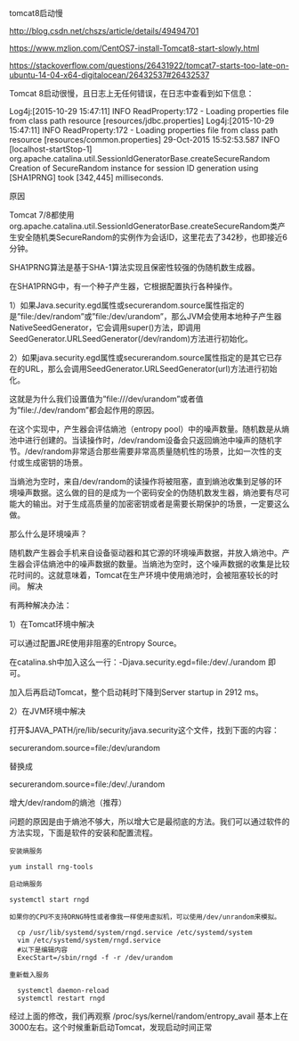 tomcat8启动慢

http://blog.csdn.net/chszs/article/details/49494701

https://www.mzlion.com/CentOS7-install-Tomcat8-start-slowly.html

https://stackoverflow.com/questions/26431922/tomcat7-starts-too-late-on-ubuntu-14-04-x64-digitalocean/26432537#26432537

Tomcat 8启动很慢，且日志上无任何错误，在日志中查看到如下信息：

Log4j:[2015-10-29 15:47:11]  INFO ReadProperty:172 - Loading properties file from class path resource [resources/jdbc.properties]
Log4j:[2015-10-29 15:47:11]  INFO ReadProperty:172 - Loading properties file from class path resource [resources/common.properties]
29-Oct-2015 15:52:53.587 INFO [localhost-startStop-1] org.apache.catalina.util.SessionIdGeneratorBase.createSecureRandom Creation of SecureRandom instance for session ID generation using [SHA1PRNG] took [342,445] milliseconds.

原因

Tomcat 7/8都使用org.apache.catalina.util.SessionIdGeneratorBase.createSecureRandom类产生安全随机类SecureRandom的实例作为会话ID，这里花去了342秒，也即接近6分钟。

SHA1PRNG算法是基于SHA-1算法实现且保密性较强的伪随机数生成器。

在SHA1PRNG中，有一个种子产生器，它根据配置执行各种操作。

1）如果Java.security.egd属性或securerandom.source属性指定的是”file:/dev/random”或”file:/dev/urandom”，那么JVM会使用本地种子产生器NativeSeedGenerator，它会调用super()方法，即调用SeedGenerator.URLSeedGenerator(/dev/random)方法进行初始化。

2）如果java.security.egd属性或securerandom.source属性指定的是其它已存在的URL，那么会调用SeedGenerator.URLSeedGenerator(url)方法进行初始化。

这就是为什么我们设置值为”file:///dev/urandom”或者值为”file:/./dev/random”都会起作用的原因。

在这个实现中，产生器会评估熵池（entropy pool）中的噪声数量。随机数是从熵池中进行创建的。当读操作时，/dev/random设备会只返回熵池中噪声的随机字节。/dev/random非常适合那些需要非常高质量随机性的场景，比如一次性的支付或生成密钥的场景。

当熵池为空时，来自/dev/random的读操作将被阻塞，直到熵池收集到足够的环境噪声数据。这么做的目的是成为一个密码安全的伪随机数发生器，熵池要有尽可能大的输出。对于生成高质量的加密密钥或者是需要长期保护的场景，一定要这么做。

那么什么是环境噪声？

随机数产生器会手机来自设备驱动器和其它源的环境噪声数据，并放入熵池中。产生器会评估熵池中的噪声数据的数量。当熵池为空时，这个噪声数据的收集是比较花时间的。这就意味着，Tomcat在生产环境中使用熵池时，会被阻塞较长的时间。
解决

有两种解决办法：

1）在Tomcat环境中解决

可以通过配置JRE使用非阻塞的Entropy Source。

在catalina.sh中加入这么一行：-Djava.security.egd=file:/dev/./urandom 即可。

加入后再启动Tomcat，整个启动耗时下降到Server startup in 2912 ms。

2）在JVM环境中解决

打开$JAVA_PATH/jre/lib/security/java.security这个文件，找到下面的内容：

securerandom.source=file:/dev/urandom

替换成

securerandom.source=file:/dev/./urandom


增大/dev/random的熵池（推荐）

问题的原因是由于熵池不够大，所以增大它是最彻底的方法。我们可以通过软件的方法实现，下面是软件的安装和配置流程。

    安装熵服务

    yum install rng-tools

    启动熵服务

    systemctl start rngd

    如果你的CPU不支持DRNG特性或者像我一样使用虚拟机，可以使用/dev/unrandom来模拟。

      cp /usr/lib/systemd/system/rngd.service /etc/systemd/system 
      vim /etc/systemd/system/rngd.service
      #以下是编辑内容
      ExecStart=/sbin/rngd -f -r /dev/urandom

    重新载入服务

      systemctl daemon-reload
      systemctl restart rngd

经过上面的修改，我们再观察 /proc/sys/kernel/random/entropy_avail 基本上在3000左右。这个时候重新启动Tomcat，发现启动时间正常